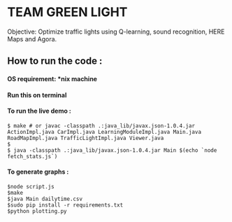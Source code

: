 # TEAM GREEN LIGHT

Objective: Optimize traffic lights using Q-learning, sound recognition, HERE Maps and Agora.
## How to run the code :

#### OS requirement: *nix machine
#### Run this on terminal
#### To run the live demo :

    $ make # or javac -classpath .:java_lib/javax.json-1.0.4.jar ActionImpl.java CarImpl.java LearningModuleImpl.java Main.java RoadMapImpl.java TrafficLightImpl.java Viewer.java
    $
    $ java -classpath .:java_lib/javax.json-1.0.4.jar Main $(echo `node fetch_stats.js`)
    
#### To generate graphs :

    $node script.js 
    $make
    $java Main dailytime.csv 
    $sudo pip install -r requirements.txt 
    $python plotting.py
    